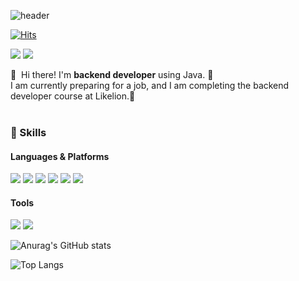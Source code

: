 ![header](https://capsule-render.vercel.app/api?type=waving&color=auto&height=300&section=header&text=welcome&fontSize=90&animation=fadeIn&fontAlignY=38&desc=taeyun's%20GitHub%20Profile&descAlignY=51&descAlign=62)

[![Hits](https://hits.seeyoufarm.com/api/count/incr/badge.svg?url=https%3A%2F%2Fgithub.com%2Ftaeyun1215&count_bg=%2379C83D&title_bg=%23555555&icon=&icon_color=%23E7E7E7&title=hits&edge_flat=false)](https://hits.seeyoufarm.com)

<p>
  <a href="https://taeyun1215.notion.site/12eebdd0247c46438b718fd86420e99f" target="_blank"><img src="https://img.shields.io/badge/notion-000000?style=flat-square&logo=notion&logoColor=white"/></a>
  <a href="mailto:taeyun1215@naver.com" target="_blank"><img src="https://img.shields.io/badge/taeyun1215@naver.com-03C75A?style=flat-square&logo=naver&logoColor=white"/></a>
</p>

<p>
  👋&nbsp; Hi there! I'm <b>backend developer</b> using Java. 🚀<br/>
  I am currently preparing for a job, and I am completing the backend developer course at Likelion.🦁<br/><br/>
</p>

### 💪 Skills
#### Languages & Platforms
<p align="left" display="inline-block">
  <img src="https://img.shields.io/badge/JAVA-007396?style=for-the-badge&logo=java&logoColor=white"> 
    <img src="https://img.shields.io/badge/Spring-6DB33F?style=for-the-badge&logo=Spring&logoColor=white">
    <img src="https://img.shields.io/badge/SpringBoot-6DB33F?style=for-the-badge&logo=SpringBoot&logoColor=white">
    <img src="https://img.shields.io/badge/mysql-4479A1?style=for-the-badge&logo=mysql&logoColor=white">
    <img src="https://img.shields.io/badge/python-3776AB?style=for-the-badge&logo=python&logoColor=white">
    <img src="https://img.shields.io/badge/powerbi-F2C811?style=for-the-badge&logo=powerbi&logoColor=white">
</p>

#### Tools
<p>
  <img src="https://img.shields.io/badge/git-F05032?style=for-the-badge&logo=git&logoColor=white">
  <img src="https://img.shields.io/badge/github-181717?style=for-the-badge&logo=github&logoColor=white"/>
</p>

![Anurag's GitHub stats](https://github-readme-stats.vercel.app/api?username=taeyun1215&show_icons=true&theme=dark)

![Top Langs](https://github-readme-stats.vercel.app/api/top-langs/?username=taeyun1215&layout=compact&theme=dark)
